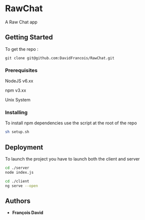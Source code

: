 # RawChat
A Raw Chat app

## Getting Started

To get the repo :

```
git clone git@github.com:DavidFrancois/RawChat.git
```

### Prerequisites

NodeJS v6.xx

npm v3.xx

Unix System

### Installing

To install npm dependencies use the script at the root of the repo

``` bash
sh setup.sh
```

## Deployment

To launch the project you have to launch both the client and server

``` bash
cd ./server
node index.js
```

``` bash
cd ./client
ng serve --open
```

## Authors

* **François David**

